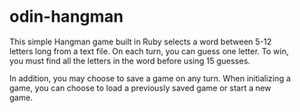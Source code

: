 # odin-hangman
This simple Hangman game built in Ruby selects a word between 5-12 letters long from a text file. On each turn, you can guess one letter. To win, you must find all the letters in the word before using 15 guesses.


In addition, you may choose to save a game on any turn. When initializing a game, you can choose to load a previously saved game or start a new game.